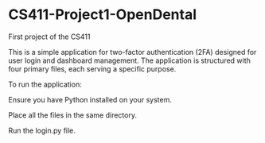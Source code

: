 # CS411-Project1-OpenDental
First project of the CS411

This is a simple application for two-factor authentication (2FA) designed for user login and dashboard management.
The application is structured with four primary files, each serving a specific purpose.

To run the application:

Ensure you have Python installed on your system.

Place all the files in the same directory.

Run the login.py file.



